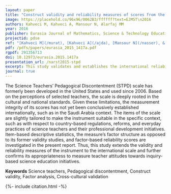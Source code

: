 ```yaml
---
layout: paper
title: "Construct validity and reliability measures of scores from the Science Teachers’ Pedagogical Discontentment (STPD) scale"
image: https://placehold.co/96x96/0062B3/ffffff?text=EJMST\n2016
authors: Kahveci M, Kahveci A, Mansour N, Alarfaj MM
year: 2016
publisher: Eurasia Journal of Mathematics, Science & Technology Education
projectid: pdse
ref: "[Kahveci M](/murat), [Kahveci A](/ajda), [Mansour N](/nasser), & [Alarfaj M](/maher). (2016). [Construct validity and reliability measures of scores from the Science Teachers’ Pedagogical Discontentment (STPD) scale](/oyc). _Eurasia Journal of Mathematics, Science & Technology Education, 12_(3), 549-558."
pdf: /pdfs/papers/eurasia_2015_1417a.pdf
rgpdf: 291356713
doi: 10.12973/eurasia.2015.1417a
presentation_url: /narst2015-stpd
excerpt: This study validates and establishes the international reliability of the Science Teachers’ Pedagogical Discontentment (STPD) scale scores.
journal: true 
---
```

The Science Teachers’ Pedagogical Discontentment (STPD) scale has formerly been developed in the United States and used since 2006. Based on the perceptions of selected teachers, the scale is deeply rooted in the cultural and national standards. Given these limitations, the measurement integrity of its scores has not yet been conclusively established internationally, such as in the Saudi Arabia context. The items of the scale are slightly tailored to make the instrument suitable in the specific context, such as with respect to country-based regulations, reforms, and everyday practices of science teachers and their professional development initiatives. Item-based descriptive statistics, the measure’s factor structure as opposed to its former validity studies, and factor-based reliability scores are investigated in the present report. Thus, this study extends the validity and reliability measures of the instrument to the international scale and further confirms its appropriateness to measure teacher attitudes towards inquiry- based science education initiatives.

__Keywords__ Science teachers, Pedagogical discontentment, Construct validity, Factor analysis, Cross-cultural validation

{%- include citation.html -%}